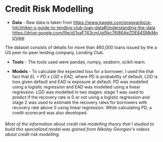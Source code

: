 # Credit Risk Modelling


* **Data** - Raw data is taken from https://www.kaggle.com/pragyanbo/a-hitchhiker-s-guide-to-lending-club-loan-data#Understanding-the-data <br/>
https://drive.google.com/file/d/1xaF743cmUgI5kc76I86AeZDE84SMkMnt/view

The dataset consists of details for more than 460,000 loans issued by the a US peer-to-peer lending company, Lending Club.

* **Tools** - The tools used were pandas, numpy, seaborn, scikit-learn.

* **Models** - To calculate the expected loss for a borrower, I used the that fact that *EL = PD x LGD x EAD*, where PD is probability of default, LGD is loss given default and EAD is exposure at default. PD was modelled using a logistic regression and EAD was modelled using a linear regression. LGD was modelled in two stages: stage 1 was used to predict if the recovery rate is 0 or not using a logistic regression and stage 2 was used to estimate the recovery rates for borrowers with recovery rate above 0 using linear regression. While calculating PD, a credit scorecard was also developed.


###### Most of the information about credit risk modelling theory that I studied to build this specialized model was gained from Nikolay Georgiev's videos about credit risk modelling.
